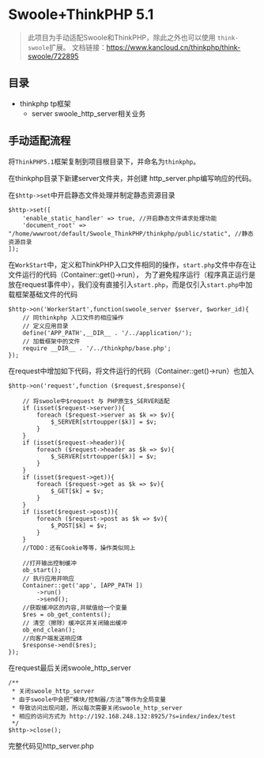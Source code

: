 # Swoole+ThinkPHP 5.1

> 此项目为手动适配Swoole和ThinkPHP，除此之外也可以使用 `think-swoole`扩展。
> 文档链接：https://www.kancloud.cn/thinkphp/think-swoole/722895

## 目录

- thinkphp tp框架
    - server swoole_http_server相关业务

## 手动适配流程

将`ThinkPHP5.1`框架复制到项目根目录下，并命名为`thinkphp`。

在thinkphp目录下新建server文件夹，并创建 http_server.php编写响应的代码。

在`$http->set`中开启静态文件处理并制定静态资源目录

```
$http->set([
    'enable_static_handler' => true, //开启静态文件请求处理功能
    'document_root' => "/home/wwwroot/default/Swoole_ThinkPHP/thinkphp/public/static", //静态资源目录
]);
```

在`WorkStart`中，定义和ThinkPHP入口文件相同的操作，`start.php`文件中存在让文件运行的代码（Container::get()->run），
为了避免程序运行（程序真正运行是放在request事件中），我们没有直接引入`start.php`，而是仅引入`start.php`中加载框架基础文件的代码

```
$http->on('WorkerStart',function(swoole_server $server, $worker_id){
    // 同thinkphp 入口文件的相应操作
    // 定义应用目录
    define('APP_PATH',__DIR__ . '/../application/');
    // 加载框架中的文件
    require __DIR__ . '/../thinkphp/base.php';
});
```

在request中增加如下代码，将文件运行的代码（Container::get()->run）也加入

```
$http->on('request',function ($request,$response){

    // 将swoole中$request 与 PHP原生$_SERVER适配
    if (isset($request->server)){
        foreach ($request->server as $k => $v){
            $_SERVER[strtoupper($k)] = $v;
        }
    }
    if (isset($request->header)){
        foreach ($request->header as $k => $v){
            $_SERVER[strtoupper($k)] = $v;
        }
    }
    if (isset($request->get)){
        foreach ($request->get as $k => $v){
            $_GET[$k] = $v;
        }
    }
    if (isset($request->post)){
        foreach ($request->post as $k => $v){
            $_POST[$k] = $v;
        }
    }
    //TODO：还有Cookie等等，操作类似同上

    //打开输出控制缓冲
    ob_start();
    // 执行应用并响应
    Container::get('app', [APP_PATH ])
        ->run()
        ->send();
    //获取缓冲区的内容,并赋值给一个变量
    $res = ob_get_contents();
    // 清空（擦除）缓冲区并关闭输出缓冲
    ob_end_clean();
    //向客户端发送响应体
    $response->end($res); 
});
```

在request最后关闭swoole_http_server

```
/**
 * 关闭swoole_http_server
 * 由于swoole中会把“模块/控制器/方法”等作为全局变量
 * 导致访问出现问题，所以每次需要关闭swoole_http_server
 * 相应的访问方式为 http://192.168.248.132:8925/?s=index/index/test
 */
$http->close();
```

完整代码见http_server.php